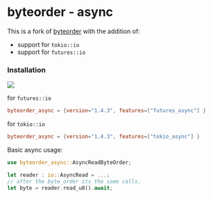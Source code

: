 byteorder - async
=========
This is a fork of [byteorder](https://github.com/BurntSushi/byteorder) with the addition of:

* support for `tokio::io`
* support for `futures::io`

### Installation

[![](https://img.shields.io/crates/v/byteorder_async?style=for-the-badge)](https://crates.io/crates/byteorder_async)


for `futures::io`
```toml
byteorder_async = {version="1.4.3", features=["futures_async"] }
```


for `tokio::io`
```toml
byteorder_async = {version="1.4.3", features=["tokio_async"] }
```


Basic async usage:

```rust
use byteorder_async::AsyncReadByteOrder;

let reader : io::AsyncRead = ...;
// after the byte_order its the same calls.
let byte = reader.read_u8().await;
```
